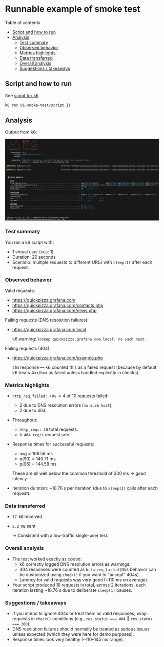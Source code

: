 # Runnable example of smoke test

Table of contents

- [Script and how to run](#script-and-how-to-run)
- [Analysis](#analysis)
  - [Test summary](#test-summary)
  - [Observed behavior](#observed-behavior)
  - [Metrics highlights](#metrics-highlights)
  - [Data transferred](#data-transferred)
  - [Overall analysis](#overall-analysis)
  - [Suggestions / takeaways](#suggestions--takeaways)

## Script and how to run

See [script for k6](script.js).

```bash
k6 run 01-smoke-test/script.js
```

## Analysis

Output from k6:

![result](result.png)

### Test summary

You ran a k6 script with:

- 1 virtual user (vus: 1)
- Duration: 20 seconds
- Scenario: multiple requests to different URLs with `sleep(1)` after each request.

### Observed behavior

Valid requests:
- https://quickpizza.grafana.com
- https://quickpizza.grafana.com/contacts.php
- https://quickpizza.grafana.com/news.php

Failing requests (DNS resolution failures):
- https://quickpizza.grafana.com.local
  
  k6 warning: `lookup quickpizza.grafana.com.local: no such host.`

Failing requests (404):
- https://quickpizza.grafana.com/example.php
  
  `404` response — k6 counted this as a failed request (because by default k6 treats 4xx/5xx as failed unless handled explicitly in checks).

### Metrics highlights

- `http_req_failed: 40%` → 4 of 10 requests failed:
    - 2 due to DNS resolution errors (`no such host`),
    - 2 due to 404.
- Throughput:
    - `http_reqs: 10` total requests.
    - `0.464 req/s` request rate.
- Response times for successful requests:
    - avg = 109.56 ms
    - p(90) = 140.71 ms
    - p(95) = 144.58 ms
    
    These are all well below the common threshold of 300 ms → good latency.

- Iteration duration: ~10.76 s per iteration (due to `sleep(1)` calls after each request).

### Data transferred

- `17 KB` received
- `2.2 KB` sent
  
  → Consistent with a low-traffic single-user test.

### Overall analysis

- The test worked exactly as coded:
    - k6 correctly logged DNS resolution errors as warnings.
    - 404 responses were counted as `http_req_failed` (this behavior can be customized using `check()` if you want to "accept" 404s).
    - Latency for valid requests was very good (~110 ms on average).
- Your script produced 10 requests in total, across 2 iterations, each iteration lasting ~10.76 s due to deliberate `sleep(1)` pauses.

### Suggestions / takeaways

- If you intend to ignore 404s or treat them as valid responses, wrap requests in `check()` conditions (e.g., `res.status === 404` || `res.status === 200`).
- DNS resolution failures should normally be treated as serious issues unless expected (which they were here for demo purposes).
- Response times look very healthy (~110–145 ms range).
